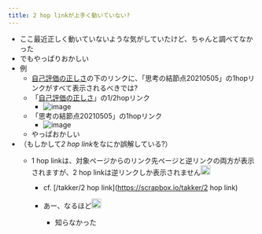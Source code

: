```yaml
---
title: 2 hop linkが上手く動いていない?
---
```


* ここ最近正しく動いていないような気がしていたけど、ちゃんと調べてなかった
* でもやっぱりおかしい
* 例
  * [自己評価の正しさ](%E8%87%AA%E5%B7%B1%E8%A9%95%E4%BE%A1%E3%81%AE%E6%AD%A3%E3%81%97%E3%81%95.md)の下のリンクに、「思考の結節点20210505」の1hopリンクがすべて表示されるべきでは?
  * 「[自己評価の正しさ](%E8%87%AA%E5%B7%B1%E8%A9%95%E4%BE%A1%E3%81%AE%E6%AD%A3%E3%81%97%E3%81%95.md)」の1/2hopリンク
    * ![image](https://gyazo.com/03b0177f500fbefb2f7ccdc6a75411ad/thumb/1000)
  * 「思考の結節点20210505」の1hopリンク
    * ![image](https://gyazo.com/3164612e14ba2a30f2dce3dc6881b7d8/thumb/1000)
  * やっぱおかしい
* （もしかして*2 hop link*をなにか誤解している?）
  * 1 hop linkは、対象ページからのリンク先ページと逆リンクの両方が表示されますが、2 hop linkは逆リンクしか表示されません<img src='https://scrapbox.io/api/pages/blu3mo-public/takker/icon' alt='takker.icon' height="19.5"/>

    * cf. \[/takker/2 hop link\](https://scrapbox.io/takker/2 hop link)
    * あー、なるほど<img src='https://scrapbox.io/api/pages/blu3mo-public/blu3mo/icon' alt='blu3mo.icon' height="19.5"/>

      * 知らなかった
